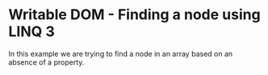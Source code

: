 # Writable DOM - Finding a node using LINQ 3

In this example we are trying to find a node in an array based on an absence of a property.

